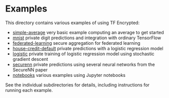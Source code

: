 # Examples

This directory contains various examples of using TF Encrypted:

- [simple-average](./simple-average/) very basic example computing an average to get started
- [mnist](./mnist/) private digit predictions and integration with ordinary TensorFlow
- [federated-learning](./federated-learning/) secure aggregation for federated learning
- [house-credit-default](./house-credit-default/) private predictions with a logistic regression model
- [logistic](./logistic/) private training of logistic regression model using stochastic gradient descent
- [securenn](./securenn/) private predictions using several neural networks from the SecureNN paper
- [notebooks](./notebooks/) various examples using Jupyter notebooks

See the individual subdirectories for details, including instructions for running each example.
